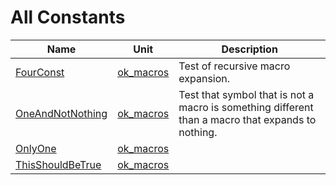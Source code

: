 # All Constants


| Name | Unit | Description |
|---|---|---|
| [FourConst](ok_macros.md#FourConst) | [ok_macros](ok_macros.md) | Test of recursive macro expansion. |
| [OneAndNotNothing](ok_macros.md#OneAndNotNothing) | [ok_macros](ok_macros.md) | Test that symbol that is not a macro is something different than a macro that expands to nothing. |
| [OnlyOne](ok_macros.md#OnlyOne) | [ok_macros](ok_macros.md) |   |
| [ThisShouldBeTrue](ok_macros.md#ThisShouldBeTrue) | [ok_macros](ok_macros.md) |   |
